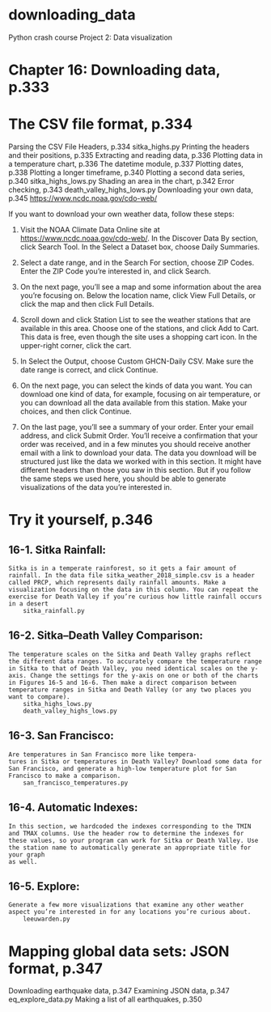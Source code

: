 # downloading_data

Python crash course
Project 2: Data visualization

# Chapter 16: Downloading data, p.333

# The CSV file format, p.334
Parsing the CSV File Headers, p.334
    sitka_highs.py
Printing the headers and their positions, p.335
Extracting and reading data, p.336
Plotting data in a temperature chart, p.336
The datetime module, p.337
Plotting dates, p.338
Plotting a longer timeframe, p.340
Plotting a second data series, p.340
    sitka_highs_lows.py
Shading an area in the chart, p.342
Error checking, p.343
    death_valley_highs_lows.py
Downloading your own data, p.345
    https://www.ncdc.noaa.gov/cdo-web/

If you want to download your own weather data, follow these steps:

1. Visit the NOAA Climate Data Online site at https://www.ncdc.noaa.gov/cdo-web/. In the Discover Data By section, click Search Tool. In the Select a Dataset box, choose Daily Summaries.

2. Select a date range, and in the Search For section, choose ZIP Codes. Enter the ZIP Code you’re interested in, and click Search.

3. On the next page, you’ll see a map and some information about the area you’re focusing on. Below the location name, click View Full Details, or click the map and then click Full Details.

4. Scroll down and click Station List to see the weather stations that are available in this area. Choose one of the stations, and click Add to Cart. This data is free, even though the site uses a shopping cart icon. In the
upper-right corner, click the cart.

5. In Select the Output, choose Custom GHCN-Daily CSV. Make sure the date range is correct, and click Continue.

6. On the next page, you can select the kinds of data you want. You can download one kind of data, for example, focusing on air temperature, or you can download all the data available from this station. Make your choices, and then click Continue.

7. On the last page, you’ll see a summary of your order. Enter your email address, and click Submit Order. You’ll receive a confirmation that your order was received, and in a few minutes you should receive another email with a link to download your data. The data you download will be structured just like the data we worked with in this section. It might have different headers than those you saw in this section. But if you follow the same steps we used here, you should be
able to generate visualizations of the data you’re interested in.


# Try it yourself, p.346

## 16-1. Sitka Rainfall: 
    Sitka is in a temperate rainforest, so it gets a fair amount of rainfall. In the data file sitka_weather_2018_simple.csv is a header called PRCP, which represents daily rainfall amounts. Make a visualization focusing on the data in this column. You can repeat the exercise for Death Valley if you’re curious how little rainfall occurs in a desert
        sitka_rainfall.py

## 16-2. Sitka–Death Valley Comparison: 
    The temperature scales on the Sitka and Death Valley graphs reflect the different data ranges. To accurately compare the temperature range in Sitka to that of Death Valley, you need identical scales on the y-axis. Change the settings for the y-axis on one or both of the charts in Figures 16-5 and 16-6. Then make a direct comparison between temperature ranges in Sitka and Death Valley (or any two places you want to compare).
        sitka_highs_lows.py
        death_valley_highs_lows.py

## 16-3. San Francisco: 
    Are temperatures in San Francisco more like tempera-
    tures in Sitka or temperatures in Death Valley? Download some data for San Francisco, and generate a high-low temperature plot for San Francisco to make a comparison.
        san_francisco_temperatures.py

## 16-4. Automatic Indexes: 
    In this section, we hardcoded the indexes corresponding to the TMIN and TMAX columns. Use the header row to determine the indexes for these values, so your program can work for Sitka or Death Valley. Use the station name to automatically generate an appropriate title for your graph
    as well.

## 16-5. Explore: 
    Generate a few more visualizations that examine any other weather aspect you’re interested in for any locations you’re curious about.
        leeuwarden.py


# Mapping global data sets: JSON format, p.347
Downloading earthquake data, p.347
Examining JSON data, p.347
    eq_explore_data.py
Making a list of all earthquakes, p.350

